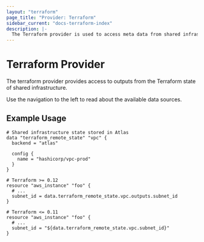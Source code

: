 ```yaml
---
layout: "terraform"
page_title: "Provider: Terraform"
sidebar_current: "docs-terraform-index"
description: |-
  The Terraform provider is used to access meta data from shared infrastructure.
---
```


# Terraform Provider

The terraform provider provides access to outputs from the Terraform state
of shared infrastructure.

Use the navigation to the left to read about the available data sources.

## Example Usage

```hcl
# Shared infrastructure state stored in Atlas
data "terraform_remote_state" "vpc" {
  backend = "atlas"

  config {
    name = "hashicorp/vpc-prod"
  }
}

# Terraform >= 0.12
resource "aws_instance" "foo" {
  # ...
  subnet_id = data.terraform_remote_state.vpc.outputs.subnet_id
}

# Terraform <= 0.11
resource "aws_instance" "foo" {
  # ...
  subnet_id = "${data.terraform_remote_state.vpc.subnet_id}"
}
```
